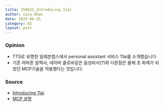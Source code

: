 ```yaml
---
title: 250625_Introducing 11ai
author: nice-dkws
date: 2025-06-25
category: AI
layout: post
---
```

### Opinion
* TTS로 유명한 일레븐랩스에서 personal assistant 서비스 11ai를 소개했습니다
* 기존 아마존 알렉사, 네이버 클로바같은 음성비서(?)와 다른점은 올해 초 화제가 되었던 MCP기술을 적용했다는 것입니다.

### Source
* [Introducing 11ai](https://youtu.be/HOg8jPLTwLI?si=KYWnFaIS7PQ2wVLX)
* [MCP 설명](https://m.blog.naver.com/PostView.naver?blogId=karis_official&logNo=223816206660&proxyReferer=&noTrackingCode=true)